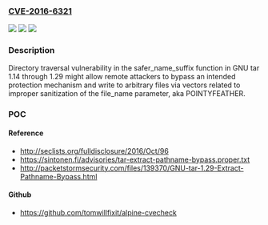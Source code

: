 ### [CVE-2016-6321](https://cve.mitre.org/cgi-bin/cvename.cgi?name=CVE-2016-6321)
![](https://img.shields.io/static/v1?label=Product&message=n%2Fa&color=blue)
![](https://img.shields.io/static/v1?label=Version&message=n%2Fa&color=blue)
![](https://img.shields.io/static/v1?label=Vulnerability&message=n%2Fa&color=brighgreen)

### Description

Directory traversal vulnerability in the safer_name_suffix function in GNU tar 1.14 through 1.29 might allow remote attackers to bypass an intended protection mechanism and write to arbitrary files via vectors related to improper sanitization of the file_name parameter, aka POINTYFEATHER.

### POC

#### Reference
- http://seclists.org/fulldisclosure/2016/Oct/96
- https://sintonen.fi/advisories/tar-extract-pathname-bypass.proper.txt
- http://packetstormsecurity.com/files/139370/GNU-tar-1.29-Extract-Pathname-Bypass.html

#### Github
- https://github.com/tomwillfixit/alpine-cvecheck


